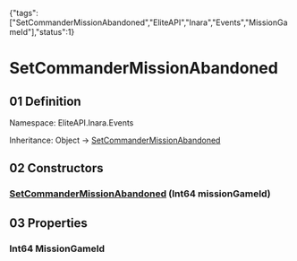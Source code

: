{"tags":["SetCommanderMissionAbandoned","EliteAPI","Inara","Events","MissionGameId"],"status":1}

# SetCommanderMissionAbandoned

## 01 Definition

Namespace: <span class='code'>EliteAPI.Inara.Events</span>

Inheritance: <span class='code'>Object</span> → <span class='code'>[SetCommanderMissionAbandoned](../../../EliteAPI/Inara/Events/SetCommanderMissionAbandoned.html)</span>

## 02 Constructors

### <span class='code'>[SetCommanderMissionAbandoned](../../../EliteAPI/Inara/Events/SetCommanderMissionAbandoned.html)</span> (<span class='code'>Int64</span> missionGameId)

## 03 Properties

### <span class='code'>Int64</span> MissionGameId

